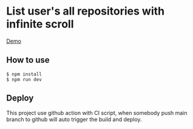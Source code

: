 # List user's all repositories with infinite scroll 

[Demo](https://blackstuend.github.io/ListUsersRepo/)

## How to use 
```
$ npm install 
$ npm run dev
```

## Deploy 
This project use github action with CI script, when somebody push main branch to github will auto trigger the build and deploy. 